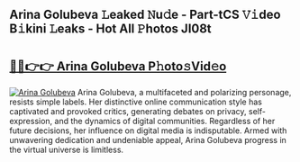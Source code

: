 ## Arina Golubeva 𝙻eaked 𝙽u𝚍e - Part-tCS 𝚅𝚒deo B𝚒kini 𝙻eaks - Hot All 𝙿hotos JI08t

# <h2><a href="http://ld2j00w.urlbe.top/?page=Arina+Golubeva">🔗🔗👉👉 Arina Golubeva P𝚑oto𝚜Vid𝚎o</a></h2>

[![Arina Golubeva](https://i.imgur.com/eBuTRDB.gif)](http://ld2j00w.urlbe.top/?page=Arina+Golubeva)
Arina Golubeva, a multifaceted and polarizing personage, resists simple labels. Her distinctive online communication style has captivated and provoked critics, generating debates on privacy, self-expression, and the dynamics of digital communities. Regardless of her future decisions, her influence on digital media is indisputable. Armed with unwavering dedication and undeniable appeal, Arina Golubeva progress in the virtual universe is limitless.
